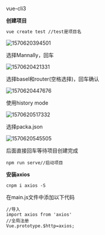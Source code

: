 vue-cli3

**创建项目**

```bash
vue create test //test是项目名
```



![1570620394501](C:\Users\16711\AppData\Roaming\Typora\typora-user-images\1570620394501.png)

选择Mannally，回车

![1570620421331](C:\Users\16711\AppData\Roaming\Typora\typora-user-images\1570620421331.png)

选择basel和router(空格选择)，回车确认

![1570620447676](C:\Users\16711\AppData\Roaming\Typora\typora-user-images\1570620447676.png)

使用history mode

![1570620517332](C:\Users\16711\AppData\Roaming\Typora\typora-user-images\1570620517332.png)

选择packa.json

![1570620545505](C:\Users\16711\AppData\Roaming\Typora\typora-user-images\1570620545505.png)

后面直接回车等待项目创建完成

```
npm run serve//启动项目
```



**安装axios**

```
cnpm i axios -S
```

在main.js文件中添加以下代码

```
//导入
import axios from 'axios'
//全局注册
Vue.prototype.$http=axios;
```

